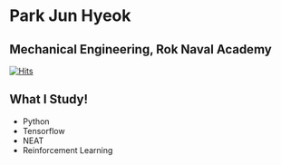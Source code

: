 # Park Jun Hyeok
## Mechanical Engineering, Rok Naval Academy
[![Hits](https://hits.seeyoufarm.com/api/count/incr/badge.svg?url=https%3A%2F%2Fgithub.com%2FJunHyeok-Navy&count_bg=%2379C83D&title_bg=%23555555&icon=&icon_color=%23A83E3E&title=%EC%A1%B0%ED%9A%8C%EC%88%98&edge_flat=false)](https://hits.seeyoufarm.com)

## What I Study!
- Python
- Tensorflow
- NEAT
- Reinforcement Learning


